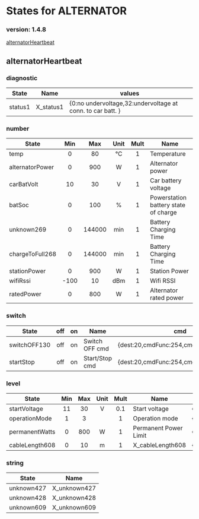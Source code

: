 # States for  ALTERNATOR
### version: 1.4.8

[alternatorHeartbeat](#alternatorHeartbeat)



## alternatorHeartbeat

### diagnostic

| State  |     Name |  values |
|----------|:-------------:|------|
|status1| X_status1 | {0:no undervoltage,32:undervoltage at conn. to car batt. } |

### number
| State  |      Min     |      Max     |  Unit |  Mult |  Name |
|----------|:-------------:|:-------------:|:------:|:-----:|-----|
|temp|0 | 80 | °C | 1 |  Temperature |
|alternatorPower|0 | 900 | W | 1 |  Alternator power |
|carBatVolt|10 | 30 | V | 1 |  Car battery voltage |
|batSoc|0 | 100 | % | 1 |  Powerstation battery state of charge |
|unknown269|0 | 144000 | min | 1 |  Battery Charging Time |
|chargeToFull268|0 | 144000 | min | 1 |  Battery Charging Time |
|stationPower|0 | 900 | W | 1 |  Station Power |
|wifiRssi|-100 | 10 | dBm | 1 |  Wifi RSSI |
|ratedPower|0 | 800 | W | 1 |  Alternator rated power |


### switch

| State  |      off    |  on |  Name |  cmd |
|----------|:-------------:|:------:|------|------|
|switchOFF130| off | on | Switch OFF cmd | {dest:20,cmdFunc:254,cmdId:17,dataLen:3} |
|startStop| off | on | Start/Stop cmd | {dest:20,cmdFunc:254,cmdId:17,dataLen:3} |

### level

| State  |      Min     |     Max     |  Unit |  Mult |  Name |  cmd |
|----------|:-------------:|:-------------:|:------:|:-----:|-----|------|
|startVoltage| 11 | 30 | V | 0.1 |  Start voltage | {dest:20,cmdFunc:254,cmdId:17,dataLen:4} |
|operationMode| 1 | 3 |  | 1 |  Operation mode | {dest:20,cmdFunc:254,cmdId:17,dataLen:3} |
|permanentWatts| 0 | 800 | W | 1 |  Permanent Power Limit | {dest:20,cmdFunc:254,cmdId:17,dataLen:6} |
|cableLength608| 0 | 10 | m | 1 |  X_cableLength608 | {dest:20,cmdFunc:254,cmdId:17,dataLen:6} |

### string

| State  |  Name |
|----------|------|
|unknown427| X_unknown427 |
|unknown428| X_unknown428 |
|unknown609| X_unknown609 |

